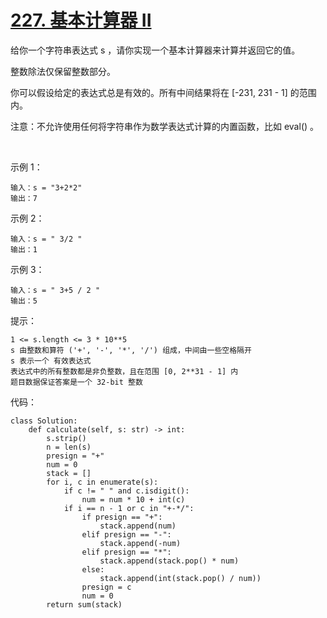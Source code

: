 # [227. 基本计算器 II](https://leetcode.cn/problems/basic-calculator-ii/)

给你一个字符串表达式 s ，请你实现一个基本计算器来计算并返回它的值。

整数除法仅保留整数部分。

你可以假设给定的表达式总是有效的。所有中间结果将在 [-231, 231 - 1] 的范围内。

注意：不允许使用任何将字符串作为数学表达式计算的内置函数，比如 eval() 。

 

示例 1：
```
输入：s = "3+2*2"
输出：7
```
示例 2：
```
输入：s = " 3/2 "
输出：1
```
示例 3：
```
输入：s = " 3+5 / 2 "
输出：5
```

提示：
```
1 <= s.length <= 3 * 10**5
s 由整数和算符 ('+', '-', '*', '/') 组成，中间由一些空格隔开
s 表示一个 有效表达式
表达式中的所有整数都是非负整数，且在范围 [0, 2**31 - 1] 内
题目数据保证答案是一个 32-bit 整数
```

代码：
```python3
class Solution:
    def calculate(self, s: str) -> int:
        s.strip()
        n = len(s)
        presign = "+"
        num = 0
        stack = []
        for i, c in enumerate(s):
            if c != " " and c.isdigit():
                num = num * 10 + int(c)
            if i == n - 1 or c in "+-*/":
                if presign == "+":
                    stack.append(num)
                elif presign == "-":
                    stack.append(-num)
                elif presign == "*":
                    stack.append(stack.pop() * num)
                else:
                    stack.append(int(stack.pop() / num))
                presign = c
                num = 0
        return sum(stack)
```